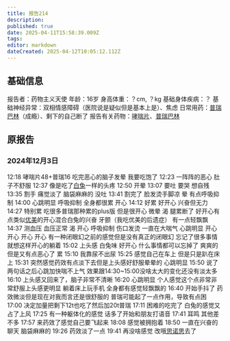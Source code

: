 ```yaml
---
title: 报告214
description: 
published: true
date: 2025-04-11T15:58:39.009Z
tags: 
editor: markdown
dateCreated: 2025-04-12T10:05:12.112Z
---
```


## 基础信息
报告者：药物主义天使
年龄：16岁
身高体重：？cm, ？kg
基础身体疾病：？
基础神经异常：双相情感障碍（医院说是疑似但是基本上是）、焦虑
日常用药：[普瑞巴林](/drug/PR80)（成瘾）、剩下的自己断了
报告有关药物：[哮喘片](/drug/阿片类复方药)、[普瑞巴林](/drug/PR80)

## 原报告
### 2024年12月3日
12:18 哮喘片48+普瑞16 吃完恶心的脑子发晕 我要吃饱了
12:23 一阵阵的恶心 肚子不舒服
12:37 像是吃了[白兔](/drug/白兔Bron)一样的头疼
12:50 开晕
13:07 要吐 要哭 想自残 
13:35 割手 痛觉淡了 脑袋麻麻的 没吐
13:41 割完了 脸发烫手脚凉 晕 有点呼吸抑制
14:00 心跳明显 呼吸抑制 全身都很累 开心
14:12 好累 好开心 兴奋但无力
14:27 特别累 吃很多普瑞那种累的plus版 但是很开心 微晕 渴 腿累断了 好开心有点类似[优美](/drug/DXM)的开心混合白兔的兴奋 牙颤（我吃优美的后遗症） 有一点轻飘飘
14:37 测血压 血压正常 渴 开心 呼吸抑制 伤口发烫 一直在大喘气 心跳明显 开心 开心 开心 开心 有一种闭眼幻之前的感觉但是没有真正的闭眼幻 忘记了很多事情就想这样开心的躺着
15:02 上头感 白兔味 好开心 什么事情都可以忘掉了 爽爽的 但是又有点恶心了 累
15:10 我靠尿不出尿
15:25 感觉自己在车上 但是只是趴在床上
15:31 突然感觉药效有点淡下去但是上头感好舒服晕晕的 心跳明显
15:50 说了两句话之后心跳加快喘不上气 效果跟14:30~15:00没啥太大的变化还没有淡太多
16:10 上头感又回来了，脑子非常不清晰
16:20 心跳明显 个人感觉这个点非常非常舒服上头感更明显 躺着床上玩手机 全身都有感觉轻飘飘的
16:40 开始手抖了 药效微淡但是现在对我而言还是很舒服的 普瑞可能起了一点作用，导致有点困
17:00 决定加量把剩下12t也吃了然后加20t普瑞
17:11 困难的吃完了 白兔的感觉又占了上风 
17:25 有一种躯体化的感觉 话多了开始和朋友打语音
17:41 耳鸣 其他差不多
17:57 来药效了感觉自己要飞起来
18:08 感觉被拥抱着
18:50 一直在兴奋的聊天 脑袋麻麻的
19:26 药效淡了一点
19:41 再没啥感觉 改哦[思诺思](/drug/思诺思)去了